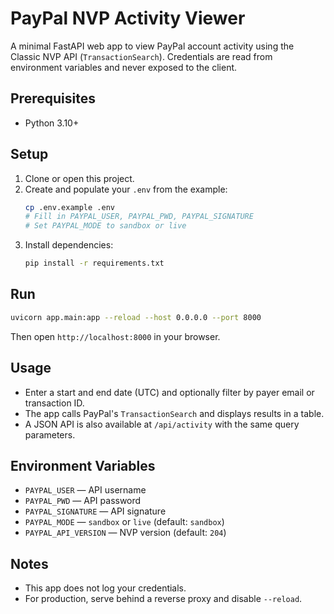 # PayPal NVP Activity Viewer

A minimal FastAPI web app to view PayPal account activity using the Classic NVP API (`TransactionSearch`). Credentials are read from environment variables and never exposed to the client.

## Prerequisites
- Python 3.10+

## Setup
1. Clone or open this project.
2. Create and populate your `.env` from the example:
   ```bash
   cp .env.example .env
   # Fill in PAYPAL_USER, PAYPAL_PWD, PAYPAL_SIGNATURE
   # Set PAYPAL_MODE to sandbox or live
   ```
3. Install dependencies:
   ```bash
   pip install -r requirements.txt
   ```

## Run
```bash
uvicorn app.main:app --reload --host 0.0.0.0 --port 8000
```
Then open `http://localhost:8000` in your browser.

## Usage
- Enter a start and end date (UTC) and optionally filter by payer email or transaction ID.
- The app calls PayPal's `TransactionSearch` and displays results in a table.
- A JSON API is also available at `/api/activity` with the same query parameters.

## Environment Variables
- `PAYPAL_USER` — API username
- `PAYPAL_PWD` — API password
- `PAYPAL_SIGNATURE` — API signature
- `PAYPAL_MODE` — `sandbox` or `live` (default: `sandbox`)
- `PAYPAL_API_VERSION` — NVP version (default: `204`)

## Notes
- This app does not log your credentials.
- For production, serve behind a reverse proxy and disable `--reload`. 